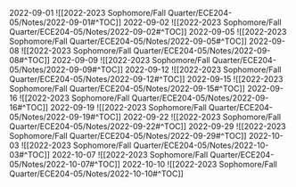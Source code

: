 2022-09-01
![[2022-2023 Sophomore/Fall Quarter/ECE204-05/Notes/2022-09-01#^TOC]]
2022-09-02
![[2022-2023 Sophomore/Fall Quarter/ECE204-05/Notes/2022-09-02#^TOC]]
2022-09-05
![[2022-2023 Sophomore/Fall Quarter/ECE204-05/Notes/2022-09-05#^TOC]]
2022-09-08
![[2022-2023 Sophomore/Fall Quarter/ECE204-05/Notes/2022-09-08#^TOC]]
2022-09-09
![[2022-2023 Sophomore/Fall Quarter/ECE204-05/Notes/2022-09-09#^TOC]]
2022-09-12
![[2022-2023 Sophomore/Fall Quarter/ECE204-05/Notes/2022-09-12#^TOC]]
2022-09-15
![[2022-2023 Sophomore/Fall Quarter/ECE204-05/Notes/2022-09-15#^TOC]]
2022-09-16
![[2022-2023 Sophomore/Fall Quarter/ECE204-05/Notes/2022-09-16#^TOC]]
2022-09-19
![[2022-2023 Sophomore/Fall Quarter/ECE204-05/Notes/2022-09-19#^TOC]]
2022-09-22
![[2022-2023 Sophomore/Fall Quarter/ECE204-05/Notes/2022-09-22#^TOC]]
2022-09-29
![[2022-2023 Sophomore/Fall Quarter/ECE204-05/Notes/2022-09-29#^TOC]]
2022-10-03
![[2022-2023 Sophomore/Fall Quarter/ECE204-05/Notes/2022-10-03#^TOC]]
2022-10-07
![[2022-2023 Sophomore/Fall Quarter/ECE204-05/Notes/2022-10-07#^TOC]]
2022-10-10
![[2022-2023 Sophomore/Fall Quarter/ECE204-05/Notes/2022-10-10#^TOC]]